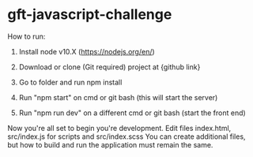 # gft-javascript-challenge

How to run: 

1. Install node v10.X (https://nodejs.org/en/)

2. Download or clone (Git required) project at {github link}

3. Go to folder and run npm install 

4. Run "npm start" on cmd or git bash (this will start the server) 

5. Run "npm run dev" on a different cmd or git bash (start the front end)

Now you're all set to begin you're development. 
	Edit files index.html, src/index.js for scripts and src/index.scss 
	You can create additional files, but how to build and run the application must remain the same. 

